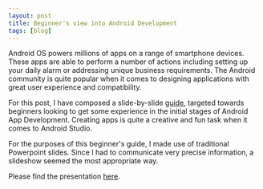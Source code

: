 ```yaml
---
layout: post
title: Beginner's view into Android Development
tags: [blog]
---
```


Android OS powers millions of apps on a range of smartphone devices. These apps are able to perform a number of actions including setting up your daily alarm or addressing unique business requirements. The Android community is quite popular when it comes to designing applications with great user experience and compatibility.<br>

For this post, I have composed a slide-by-slide <a href="https://drive.google.com/file/d/1GR7knOrNDzlFbxDifI0eLxKfkEdpNn29/view?usp=sharing">guide</a>, targeted towards beginners looking to get some experience in the initial stages of Android App Development. Creating apps is quite a creative and fun task when it comes to Android Studio.<br>

For the purposes of this beginner's guide, I made use of traditional Powerpoint slides. Since I had to communicate very precise information, a slideshow seemed the most appropriate way.

Please find the presentation <a href="https://drive.google.com/file/d/1GR7knOrNDzlFbxDifI0eLxKfkEdpNn29/view?usp=sharing">here</a>.